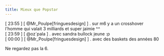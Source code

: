 ```yaml
---
title: Mieux que Popstar
---
```


[ 23:55 ] [ @Mr_Poulpe[fringuesdesign] ] . sur m6 y a un crosshover l'homme
qui valait 3 milliards et super jaimie ^^  
[ 23:59 ] [ @oz`pala ] . avec sandra bullock jeune :p  
[ 00:00 ] [ @Mr_Poulpe[fringuesdesign] ] . avec des baskets des années 80

Ne regardez pas la 6.

